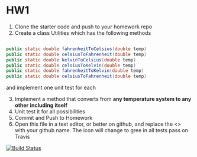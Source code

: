 # HW1

1. Clone the starter code and push to your homework repo
2. Create a class Utilities which has the following methods

```java

public static double fahrenheitToCelsius(double temp)
public static double celsiusToFahrenheit(double temp)
public static double kelvinToCelsius(double temp)
public static double celsiusToKelvin(double temp) 
public static double fahrenheitToKelvin(double temp) 
public static double celsiusToFahrenheit(double temp)

```
and implement one unit test for each


3. Implement a method that converts from __any temperature system to any other__ **including itself**
4. Unit test it for all possibilities
5. Commit and Push to Homework
6. Open this file in a text editor, or better on github, and replace the <> with your github name. The icon will change to gree in all tests pass on Travis

[![Build Status](https://travis-ci.org/MCO364-1/hw1-<your_github_name>.svg?branch=master)](https://travis-ci.org/MCO364-1/hw1-<your_github_name>)
